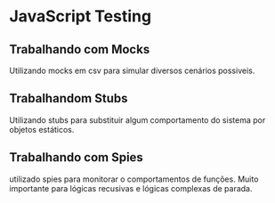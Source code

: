 # JavaScript Testing

## Trabalhando com Mocks

Utilizando mocks em csv para simular diversos cenários possiveis.

## Trabalhandom Stubs

Utilizando stubs para substituir algum comportamento do sistema por objetos estáticos.

## Trabalhando com Spies

utilizado spies para monitorar o comportamentos de funções. Muito importante para lógicas recusivas e lógicas complexas de parada.
